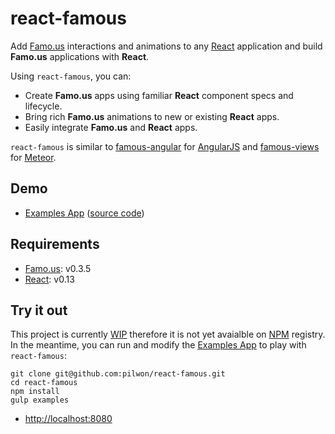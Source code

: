 # react-famous


Add [Famo.us](http://famo.us) interactions and animations to any [React](http://facebook.github.io/react/) application and build **Famo.us** applications with **React**.

Using `react-famous`, you can:

* Create **Famo.us** apps using familiar **React** component specs and lifecycle.
* Bring rich **Famo.us** animations to new or existing **React** apps.
* Easily integrate **Famo.us** and **React** apps.

`react-famous` is similar to [famous-angular](https://github.com/Famous/famous-angular) for [AngularJS](https://angularjs.org/) and [famous-views](http://famous-views.meteor.com/) for [Meteor](https://www.meteor.com/).


## Demo

* [Examples App](http://react-famous.github.io/) ([source code](https://github.com/pilwon/react-famous/tree/master/examples))


## Requirements

* [Famo.us](http://famo.us): v0.3.5
* [React](http://facebook.github.io/react/): v0.13


## Try it out

This project is currently [WIP](http://en.wikipedia.org/wiki/Work_in_process) therefore it is not yet avaialble on [NPM](https://www.npmjs.com/) registry.
In the meantime, you can run and modify the [Examples App](http://react-famous.github.io/) to play with `react-famous`:

    git clone git@github.com:pilwon/react-famous.git
    cd react-famous
    npm install
    gulp examples

* [http://localhost:8080](http://localhost:8080)
